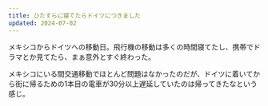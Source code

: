 ```yaml
---
title: ひたすらに寝てたらドイツにつきました
updated: 2024-07-02
---
```


メキシコからドイツへの移動日。飛行機の移動は多くの時間寝てたし、携帯でドラマとか見てたら、まぁ意外とすぐ終わった。

メキシコにいる間交通移動でほとんど問題はなかったのだが、ドイツに着いてから街に帰るための1本目の電車が30分以上遅延していたのは帰ってきたなという感じ。
